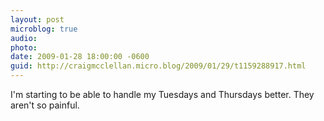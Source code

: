```yaml
---
layout: post
microblog: true
audio: 
photo: 
date: 2009-01-28 18:00:00 -0600
guid: http://craigmcclellan.micro.blog/2009/01/29/t1159288917.html
---
```

I'm starting to be able to handle my Tuesdays and Thursdays better.  They aren't so painful.
